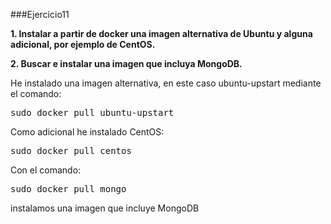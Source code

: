 ###Ejercicio11

**1. Instalar a partir de docker una imagen alternativa de Ubuntu y alguna adicional, por ejemplo de CentOS.**

**2. Buscar e instalar una imagen que incluya MongoDB.**

He instalado una imagen alternativa, en este caso ubuntu-upstart mediante el comando:

<pre>sudo docker pull ubuntu-upstart</pre>

Como adicional he instalado CentOS:

<pre>sudo docker pull centos</pre>

Con el comando:  

<pre>sudo docker pull mongo</pre>

instalamos una imagen que incluye MongoDB
